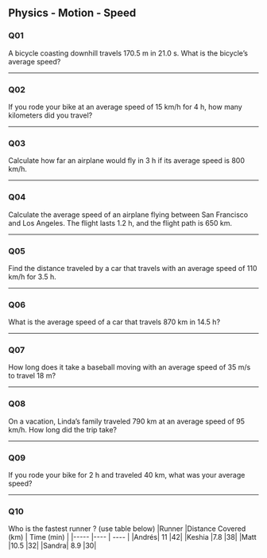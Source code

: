 ## Physics - Motion - Speed 


### Q01
A bicycle coasting downhill travels 170.5 m in 21.0 s. What is the bicycle’s average speed?

---
### Q02	
If you rode your bike at an average speed of 15 km/h for 4 h, how many kilometers did you travel?

----
### Q03	
Calculate how far an airplane would fly in 3 h if its average speed is 800 km/h.

----
### Q04	
Calculate the average speed of an airplane flying between San Francisco and Los Angeles. The flight lasts 1.2 h, and the flight path is 650 km.

---
### Q05	
Find the distance traveled by a car that travels with an average speed of 110 km/h for 3.5 h.

----
### Q06	
What is the average speed of a car that travels 870 km in 14.5 h?

---
### Q07	
How long does it take a baseball moving with an average speed of 35 m/s to travel 18 m?

---
### Q08	
On a vacation, Linda’s family traveled 790 km at an average speed of 95 km/h. How long did the trip take?

---
### Q09
If you rode your bike for 2 h and traveled 40 km, what was your average speed?

---
### Q10

Who is the fastest runner ? (use table below) 
|Runner	|Distance Covered (km)	| Time (min) |
|-----	|----	| ---- |
|Andrés|	11	|42|
|Keshia	|7.8	|38|
|Matt	|10.5	|32|
|Sandra|	8.9	|30|


